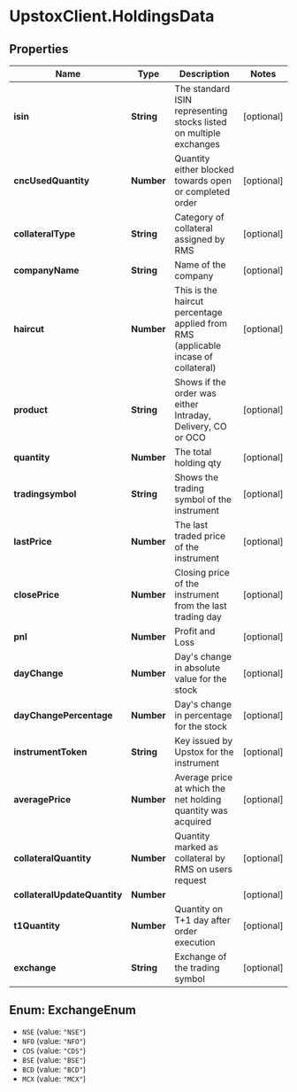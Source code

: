 # UpstoxClient.HoldingsData

## Properties
Name | Type | Description | Notes
------------ | ------------- | ------------- | -------------
**isin** | **String** | The standard ISIN representing stocks listed on multiple exchanges | [optional] 
**cncUsedQuantity** | **Number** | Quantity either blocked towards open or completed order | [optional] 
**collateralType** | **String** | Category of collateral assigned by RMS | [optional] 
**companyName** | **String** | Name of the company | [optional] 
**haircut** | **Number** | This is the haircut percentage applied from RMS (applicable incase of collateral) | [optional] 
**product** | **String** | Shows if the order was either Intraday, Delivery, CO or OCO | [optional] 
**quantity** | **Number** | The total holding qty | [optional] 
**tradingsymbol** | **String** | Shows the trading symbol of the instrument | [optional] 
**lastPrice** | **Number** | The last traded price of the instrument | [optional] 
**closePrice** | **Number** | Closing price of the instrument from the last trading day | [optional] 
**pnl** | **Number** | Profit and Loss | [optional] 
**dayChange** | **Number** | Day&#x27;s change in absolute value for the stock | [optional] 
**dayChangePercentage** | **Number** | Day&#x27;s change in percentage for the stock | [optional] 
**instrumentToken** | **String** | Key issued by Upstox for the instrument | [optional] 
**averagePrice** | **Number** | Average price at which the net holding quantity was acquired | [optional] 
**collateralQuantity** | **Number** | Quantity marked as collateral by RMS on users request | [optional] 
**collateralUpdateQuantity** | **Number** |  | [optional] 
**t1Quantity** | **Number** | Quantity on T+1 day after order execution | [optional] 
**exchange** | **String** | Exchange of the trading symbol | [optional] 

<a name="ExchangeEnum"></a>
## Enum: ExchangeEnum

* `NSE` (value: `"NSE"`)
* `NFO` (value: `"NFO"`)
* `CDS` (value: `"CDS"`)
* `BSE` (value: `"BSE"`)
* `BCD` (value: `"BCD"`)
* `MCX` (value: `"MCX"`)

